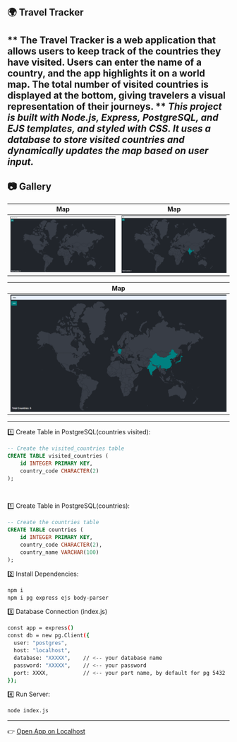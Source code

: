🌍 Travel Tracker
---
**
The Travel Tracker is a web application that allows users to keep track of the countries they have visited. Users can enter the name of a country, and the app highlights it on a world map. The total number of visited countries is displayed at the bottom, giving travelers a visual representation of their journeys.
**
_This project is built with Node.js, Express, PostgreSQL, and EJS templates, and styled with CSS. It uses a database to store visited countries and dynamically updates the map based on user input._
---

## 📷 Gallery

| Map| Map|
|--------|--------|
| ![cv1](cv1.png) | ![cv2](cv2.png) |

|Map |
|--------|
| ![cv3](cv3.png) |

---

 1️⃣ Create Table in PostgreSQL(countries visited):
```sql
-- Create the visited_countries table
CREATE TABLE visited_countries (
    id INTEGER PRIMARY KEY,
    country_code CHARACTER(2)
);
```
<br>

 1️⃣ Create Table in PostgreSQL(countries):
```sql
-- Create the countries table
CREATE TABLE countries (
    id INTEGER PRIMARY KEY,
    country_code CHARACTER(2),
    country_name VARCHAR(100)
);
```
2️⃣ Install Dependencies:
```bash
npm i
npm i pg express ejs body-parser
```

3️⃣ Database Connection (index.js)
```bash
const app = express()
const db = new pg.Client({
  user: "postgres",
  host: "localhost",
  database: "XXXXX",    // <-- your database name
  password: "XXXXX",    // <-- your password
  port: XXXX,           // <-- your port name, by default for pg 5432
});
```
4️⃣ Run Server:
```bash
node index.js
```
---
👉 [Open App on Localhost](http://localhost:3000)
